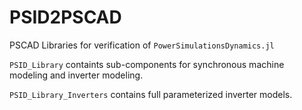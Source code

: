 # PSID2PSCAD

PSCAD Libraries for verification of `PowerSimulationsDynamics.jl`

`PSID_Library` containts sub-components for synchronous machine modeling and inverter modeling.

`PSID_Library_Inverters` contains full parameterized inverter models.
